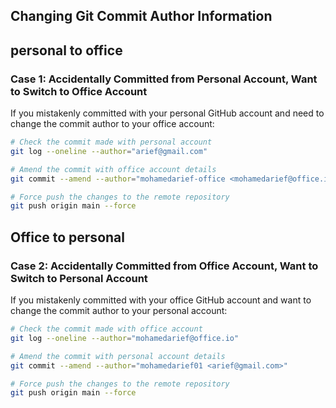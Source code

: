## Changing Git Commit Author Information
## personal to office
### Case 1: Accidentally Committed from Personal Account, Want to Switch to Office Account

If you mistakenly committed with your personal GitHub account and need to change the commit author to your office account:

```bash
# Check the commit made with personal account
git log --oneline --author="arief@gmail.com"

# Amend the commit with office account details
git commit --amend --author="mohamedarief-office <mohamedarief@office.io>"

# Force push the changes to the remote repository
git push origin main --force

```

## Office to personal
### Case 2: Accidentally Committed from Office Account, Want to Switch to Personal Account

If you mistakenly committed with your office GitHub account and want to change the commit author to your personal account:

```bash
# Check the commit made with office account
git log --oneline --author="mohamedarief@office.io"

# Amend the commit with personal account details
git commit --amend --author="mohamedarief01 <arief@gmail.com>"

# Force push the changes to the remote repository
git push origin main --force

```
